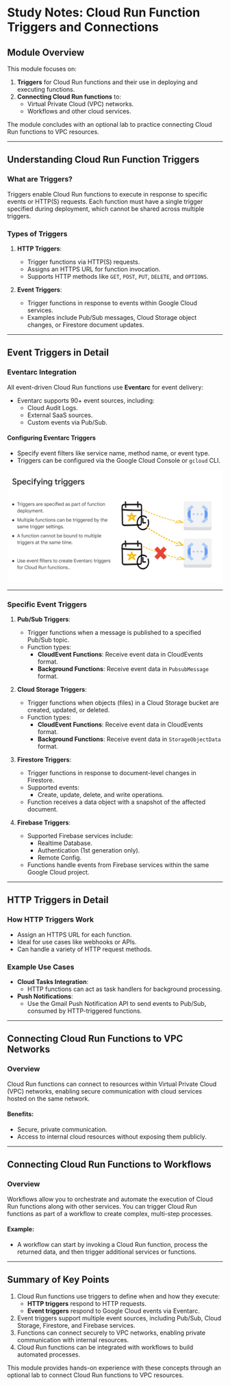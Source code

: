 # Study Notes: Cloud Run Function Triggers and Connections

## Module Overview
This module focuses on:
1. **Triggers** for Cloud Run functions and their use in deploying and executing functions.
2. **Connecting Cloud Run functions** to:
   - Virtual Private Cloud (VPC) networks.
   - Workflows and other cloud services.

The module concludes with an optional lab to practice connecting Cloud Run functions to VPC resources.

---

## Understanding Cloud Run Function Triggers

### What are Triggers?
Triggers enable Cloud Run functions to execute in response to specific events or HTTP(S) requests. Each function must have a single trigger specified during deployment, which cannot be shared across multiple triggers.

### Types of Triggers
1. **HTTP Triggers**:
   - Trigger functions via HTTP(S) requests.
   - Assigns an HTTPS URL for function invocation.
   - Supports HTTP methods like `GET`, `POST`, `PUT`, `DELETE`, and `OPTIONS`.

2. **Event Triggers**:
   - Trigger functions in response to events within Google Cloud services.
   - Examples include Pub/Sub messages, Cloud Storage object changes, or Firestore document updates.

---

## Event Triggers in Detail

### Eventarc Integration
All event-driven Cloud Run functions use **Eventarc** for event delivery:
- Eventarc supports 90+ event sources, including:
  - Cloud Audit Logs.
  - External SaaS sources.
  - Custom events via Pub/Sub.

#### Configuring Eventarc Triggers
- Specify event filters like service name, method name, or event type.
- Triggers can be configured via the Google Cloud Console or `gcloud` CLI.

![alt text](image.png)

---

### Specific Event Triggers
1. **Pub/Sub Triggers**:
   - Trigger functions when a message is published to a specified Pub/Sub topic.
   - Function types:
     - **CloudEvent Functions**: Receive event data in CloudEvents format.
     - **Background Functions**: Receive event data in `PubsubMessage` format.

2. **Cloud Storage Triggers**:
   - Trigger functions when objects (files) in a Cloud Storage bucket are created, updated, or deleted.
   - Function types:
     - **CloudEvent Functions**: Receive event data in CloudEvents format.
     - **Background Functions**: Receive event data in `StorageObjectData` format.

3. **Firestore Triggers**:
   - Trigger functions in response to document-level changes in Firestore.
   - Supported events:
     - Create, update, delete, and write operations.
   - Function receives a data object with a snapshot of the affected document.

4. **Firebase Triggers**:
   - Supported Firebase services include:
     - Realtime Database.
     - Authentication (1st generation only).
     - Remote Config.
   - Functions handle events from Firebase services within the same Google Cloud project.

---

## HTTP Triggers in Detail

### How HTTP Triggers Work
- Assign an HTTPS URL for each function.
- Ideal for use cases like webhooks or APIs.
- Can handle a variety of HTTP request methods.

### Example Use Cases
- **Cloud Tasks Integration**:
  - HTTP functions can act as task handlers for background processing.
- **Push Notifications**:
  - Use the Gmail Push Notification API to send events to Pub/Sub, consumed by HTTP-triggered functions.

---

## Connecting Cloud Run Functions to VPC Networks

### Overview
Cloud Run functions can connect to resources within Virtual Private Cloud (VPC) networks, enabling secure communication with cloud services hosted on the same network.

#### Benefits:
- Secure, private communication.
- Access to internal cloud resources without exposing them publicly.

---

## Connecting Cloud Run Functions to Workflows

### Overview
Workflows allow you to orchestrate and automate the execution of Cloud Run functions along with other services. You can trigger Cloud Run functions as part of a workflow to create complex, multi-step processes.

#### Example:
- A workflow can start by invoking a Cloud Run function, process the returned data, and then trigger additional services or functions.

---

## Summary of Key Points
1. Cloud Run functions use triggers to define when and how they execute:
   - **HTTP triggers** respond to HTTP requests.
   - **Event triggers** respond to Google Cloud events via Eventarc.
2. Event triggers support multiple event sources, including Pub/Sub, Cloud Storage, Firestore, and Firebase services.
3. Functions can connect securely to VPC networks, enabling private communication with internal resources.
4. Cloud Run functions can be integrated with workflows to build automated processes.

This module provides hands-on experience with these concepts through an optional lab to connect Cloud Run functions to VPC resources.
